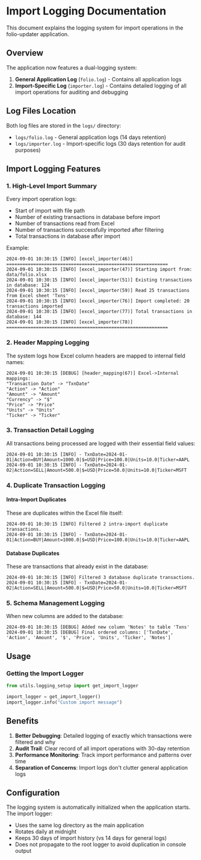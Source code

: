 # Import Logging Documentation

This document explains the logging system for import operations in the folio-updater application.

## Overview

The application now features a dual-logging system:

1. **General Application Log** (`folio.log`) - Contains all application logs
2. **Import-Specific Log** (`importer.log`) - Contains detailed logging of all import operations for auditing and debugging

## Log Files Location

Both log files are stored in the `logs/` directory:

- `logs/folio.log` - General application logs (14 days retention)
- `logs/importer.log` - Import-specific logs (30 days retention for audit purposes)

## Import Logging Features

### 1. High-Level Import Summary

Every import operation logs:

- Start of import with file path
- Number of existing transactions in database before import
- Number of transactions read from Excel
- Number of transactions successfully imported after filtering
- Total transactions in database after import

Example:

```log
2024-09-01 10:30:15 [INFO] [excel_importer(46)] ============================================================
2024-09-01 10:30:15 [INFO] [excel_importer(47)] Starting import from: data/folio.xlsx
2024-09-01 10:30:15 [INFO] [excel_importer(51)] Existing transactions in database: 124
2024-09-01 10:30:15 [INFO] [excel_importer(59)] Read 25 transactions from Excel sheet 'Txns'
2024-09-01 10:30:15 [INFO] [excel_importer(76)] Import completed: 20 transactions imported
2024-09-01 10:30:15 [INFO] [excel_importer(77)] Total transactions in database: 144
2024-09-01 10:30:15 [INFO] [excel_importer(78)] ============================================================
```

### 2. Header Mapping Logging

The system logs how Excel column headers are mapped to internal field names:

```log
2024-09-01 10:30:15 [DEBUG] [header_mapping(67)] Excel->Internal mappings:
"Transaction Date" -> "TxnDate"
"Action" -> "Action"
"Amount" -> "Amount"
"Currency" -> "$"
"Price" -> "Price"
"Units" -> "Units"
"Ticker" -> "Ticker"
```

### 3. Transaction Detail Logging

All transactions being processed are logged with their essential field values:

```log
2024-09-01 10:30:15 [INFO] - TxnDate=2024-01-01|Action=BUY|Amount=1000.0|$=USD|Price=100.0|Units=10.0|Ticker=AAPL
2024-09-01 10:30:15 [INFO] - TxnDate=2024-01-02|Action=SELL|Amount=500.0|$=USD|Price=50.0|Units=10.0|Ticker=MSFT
```

### 4. Duplicate Transaction Logging

#### Intra-Import Duplicates

These are duplicates within the Excel file itself:

```log
2024-09-01 10:30:15 [INFO] Filtered 2 intra-import duplicate transactions.
2024-09-01 10:30:15 [INFO] - TxnDate=2024-01-01|Action=BUY|Amount=1000.0|$=USD|Price=100.0|Units=10.0|Ticker=AAPL
```

#### Database Duplicates  

These are transactions that already exist in the database:

```log
2024-09-01 10:30:15 [INFO] Filtered 3 database duplicate transactions.
2024-09-01 10:30:15 [INFO] - TxnDate=2024-01-02|Action=SELL|Amount=500.0|$=USD|Price=50.0|Units=10.0|Ticker=MSFT
```

### 5. Schema Management Logging

When new columns are added to the database:

```log
2024-09-01 10:30:15 [DEBUG] Added new column 'Notes' to table 'Txns'
2024-09-01 10:30:15 [DEBUG] Final ordered columns: ['TxnDate', 'Action', 'Amount', '$', 'Price', 'Units', 'Ticker', 'Notes']
```

## Usage

### Getting the Import Logger

```python
from utils.logging_setup import get_import_logger

import_logger = get_import_logger()
import_logger.info("Custom import message")
```

## Benefits

1. **Better Debugging**: Detailed logging of exactly which transactions were filtered and why
2. **Audit Trail**: Clear record of all import operations with 30-day retention
3. **Performance Monitoring**: Track import performance and patterns over time
4. **Separation of Concerns**: Import logs don't clutter general application logs

## Configuration

The logging system is automatically initialized when the application starts. The import logger:

- Uses the same log directory as the main application
- Rotates daily at midnight
- Keeps 30 days of import history (vs 14 days for general logs)
- Does not propagate to the root logger to avoid duplication in console output
